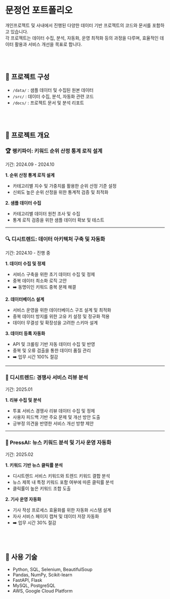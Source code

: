 # 문정언 포트폴리오

개인프로젝트 및 사내에서 진행된 다양한 데이터 기반 프로젝트의 코드와 문서를 포함하고 있습니다.  
각 프로젝트는 데이터 수집, 분석, 자동화, 운영 최적화 등의 과정을 다루며, 효율적인 데이터 활용과 서비스 개선을 목표로 합니다.

<br>
<br>

## 📂 프로젝트 구성
- `/data/` : 샘플 데이터 및 수집된 원본 데이터
- `/src/` : 데이터 수집, 분석, 자동화 관련 코드
- `/docs/` : 프로젝트 문서 및 분석 리포트

<br>
<br>

## 📌 프로젝트 개요

### 🏆 랭키파이: 키워드 순위 산정 통계 로직 설계
기간: 2024.09 - 2024.10

**1. 순위 산정 통계 로직 설계**
- 카테고리별 지수 및 가중치를 활용한 순위 산정 기준 설정
- 신뢰도 높은 순위 산정을 위한 통계적 검증 및 최적화

**2. 샘플 데이터 수집**
- 카테고리별 데이터 원천 조사 및 수집
- 통계 로직 검증을 위한 샘플 데이터 확보 및 테스트

---

### 🔍 디시트렌드: 데이터 아키텍처 구축 및 자동화
기간: 2024.10 - 진행 중

**1. 데이터 수집 및 정제**
- 서비스 구축을 위한 초기 데이터 수집 및 정제
- 중복 데이터 최소화 로직 고안
- ➡️ 동명이인 키워드 중복 문제 해결

**2. 데이터베이스 설계**
- 서비스 운영을 위한 데이터베이스 구조 설계 및 최적화
- 중복 데이터 방지를 위한 고유 키 설정 및 정규화 적용
- 데이터 무결성 및 확장성을 고려한 스키마 설계

**3. 데이터 등록 자동화**
- API 및 크롤링 기반 자동 데이터 수집 및 반영
- 중복 및 오류 검출을 통한 데이터 품질 관리
- ➡️ 업무 시간 100% 절감

---

### 📝 디시트렌드: 경쟁사 서비스 리뷰 분석
기간: 2025.01

**1. 리뷰 수집 및 분석**
- 투표 서비스 경쟁사 리뷰 데이터 수집 및 정제
- 사용자 피드백 기반 주요 문제 및 개선 방안 도출
- 긍부정 의견을 반영한 서비스 개선 방향 제안

---

### 📰 PressAI: 뉴스 키워드 분석 및 기사 운영 자동화
기간: 2025.02

**1. 키워드 기반 뉴스 클릭률 분석**
- 디시트렌드 서비스 키워드와 트렌드 키워드 결합 분석
- 뉴스 제목 내 특정 키워드 포함 여부에 따른 클릭률 분석
- 클릭률이 높은 키워드 조합 도출

**2. 기사 운영 자동화**
- 기사 작성 프로세스 효율화를 위한 자동화 시스템 설계
- 자사 서비스 페이지 캡쳐 및 데이터 저장 자동화
- ➡️ 업무 시간 30% 절감

<br>
<br>

## 🔧 사용 기술
- Python, SQL, Selenium, BeautifulSoup
- Pandas, NumPy, Scikit-learn
- FastAPI, Flask
- MySQL, PostgreSQL
- AWS, Google Cloud Platform
